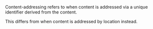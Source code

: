 Content-addressing refers to when content is addressed via a unique identifier
derived from the content.

This differs from when content is addressed by location instead.
